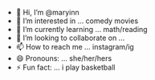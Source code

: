 - 👋 Hi, I’m @maryinn
- 👀 I’m interested in ... comedy movies
- 🌱 I’m currently learning ... math/reading
- 💞️ I’m looking to collaborate on ...
- 📫 How to reach me ... instagram/ig
- 😄 Pronouns: ... she/her/hers
- ⚡ Fun fact: ... i play basketball

<!---
maryinn/maryinn is a ✨ special ✨ repository because its `README.md` (this file) appears on your GitHub profile.
You can click the Preview link to take a look at your changes.
--->
